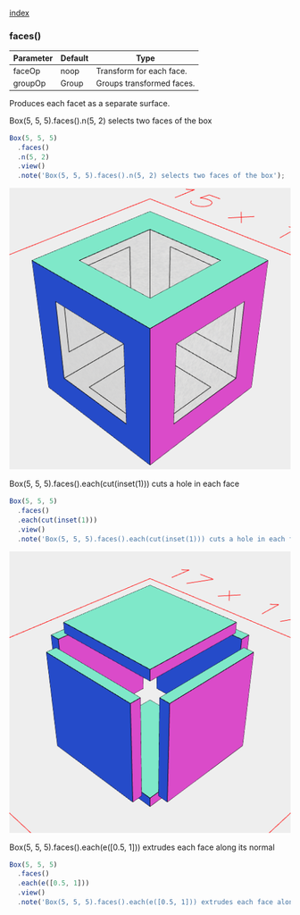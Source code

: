 [index](../../nb/api/index.md)
### faces()
Parameter|Default|Type
---|---|---
|faceOp|noop|Transform for each face.
|groupOp|Group|Groups transformed faces.

Produces each facet as a separate surface.

Box(5, 5, 5).faces().n(5, 2) selects two faces of the box

```JavaScript
Box(5, 5, 5)
  .faces()
  .n(5, 2)
  .view()
  .note('Box(5, 5, 5).faces().n(5, 2) selects two faces of the box');
```

![Image](faces.md.$3.png)

Box(5, 5, 5).faces().each(cut(inset(1))) cuts a hole in each face

```JavaScript
Box(5, 5, 5)
  .faces()
  .each(cut(inset(1)))
  .view()
  .note('Box(5, 5, 5).faces().each(cut(inset(1))) cuts a hole in each face');
```

![Image](faces.md.$4.png)

Box(5, 5, 5).faces().each(e([0.5, 1])) extrudes each face along its normal

```JavaScript
Box(5, 5, 5)
  .faces()
  .each(e([0.5, 1]))
  .view()
  .note('Box(5, 5, 5).faces().each(e([0.5, 1])) extrudes each face along its normal');
```
